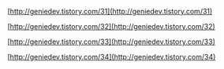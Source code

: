 [http://geniedev.tistory.com/31](http://geniedev.tistory.com/31)

[http://geniedev.tistory.com/32](http://geniedev.tistory.com/32)

[http://geniedev.tistory.com/33](http://geniedev.tistory.com/33)

[http://geniedev.tistory.com/34](http://geniedev.tistory.com/34)
